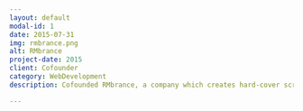```yaml
---
layout: default
modal-id: 1
date: 2015-07-31
img: rmbrance.png
alt: RMbrance
project-date: 2015
client: Cofounder
category: WebDevelopment
description: Cofounded RMbrance, a company which creates hard-cover scrapbooks from multiple years of letters and photos. Built <a href="https://www.rmbrance.com">www.rmbrance.com</a>, where customers can order a book in less than five minutes. Automated email extraction, photo layout, .pdf generation, and printing.

---
```


